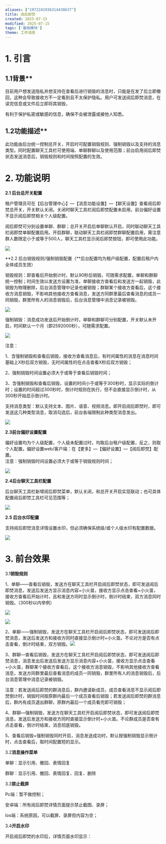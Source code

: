 ```yaml
---
aliases: ["1972241936314438637"]
title: 阅后即焚
created: 2025-07-15
modified: 2025-07-15
tags: ['基础模块']
theme: 工作消息
---
```


# 1. **引言**

## **1.1**背景**

目前用户想发送隐私并想支持在查看后进行销毁的消息时，只能是在发了后立即撤回，这种会导致接收方不一定看到且不太保护隐私。用户可发送阅后即焚消息，在读完信息或文件后立即将其销毁，

有利于保护私密或敏感的信息，确保不会被泄露或被他人知悉。

## **1.2**功能描述**

此功能由后台统一控制总开关，开启时可配置销毁规则、强制销毁以及支持的消息类型。同时配置聊天工具栏可使用端、单聊群聊以及使用范围；前台启用阅后即焚状态发送消息后，销毁规则和时间按照配置的生效。

# 2. **功能说明**

**2.1 后台总开关配置**

租户管理员可在【后台管理中心】—【消息功能设置】—【聊天设置】查看阅后即焚总开关，开关默认关闭。关闭时聊天工具栏阅后即焚配置未启用，前台偏好设置不显示阅后即焚相关个人级配置。

阅后即焚可分别设置单聊、群聊；总开关开启后单聊默认开启，同时联动聊天工具栏阅即焚单聊配置启用。开启群聊，联动聊天工具栏阅即焚群聊配置启用，需注意群人数限定小于或等于500人，聊天工具栏显示阅后即焚按钮，即可使用此功能。

![](https://myhelpdoc.oss-cn-heyuan.aliyuncs.com/mdimages/dc8c06a926d2686e3f6ce4bf7587b4d1.jpg)

**2.2 后台销毁规则/强制销毁配置（**后台配置均为租户级配置，配置后租户内全体成员生效）

销毁规则：即查看后开始倒计时，默认90秒后销毁，可随需求配置，单聊和群聊统一控制；时间生效以发送方设置为准，单聊接收方查看后和发送方一起销毁，此销毁为物理删除，后台消息管理中记录也被销毁；群聊某个接收方查看后，这个接收方消息销毁，不影响其他接收方查看消息，发送方同群里最后查看消息的成员一同销毁，群里所有人的消息销毁后，后台消息管理中消息记录被销毁。

![](https://myhelpdoc.oss-cn-heyuan.aliyuncs.com/mdimages/7d1adfaeeb677e66044525fa62d021f2.jpg)

强制销毁：消息成功发送后开始倒计时，单聊和群聊可分别配置，开关默认未开启，时间默认一个月（即2592000秒），可随需求配置。

![](https://myhelpdoc.oss-cn-heyuan.aliyuncs.com/mdimages/05cfb40719aa2becf95799db4600b7a5.jpg)

注意：

1、含强制销毁和查看后销毁，接收方查看消息后，有时间属性的消息在消息时间基础上X秒后双方销毁，无时间属性的在点击查看X秒后双方销毁；

2、强制销毁时间设置必须大于或等于查看后销毁时间；

3、含强制销毁和查看后销毁，设置的时间小于或等于300秒时，显示实际的倒计时；设置的时间超过300秒时，倒计时规则在执行，但不会直接显示倒计时，从300秒开始显示倒计时。

支持消息类型：默认支持文本、图片、语音、视频消息。即开启阅后即焚时，即可发送这几种类型消息，取消勾选后，前台各端限制此种类型消息发出。

![](https://myhelpdoc.oss-cn-heyuan.aliyuncs.com/mdimages/971f2f156a75c45a7e02645fc33f80d0.jpg)

**2.3前台偏好设置配置**

偏好设置均为个人级配置，个人级未配置过时，均取后台租户级配置，反之，则取个人配置。偏好设置web/客户端：在【更多】—【偏好设置】—【阅后即焚】配置。  
注意：强制销毁时间设置必须大于或等于销毁规则时间；

![](https://myhelpdoc.oss-cn-heyuan.aliyuncs.com/mdimages/cd9a9d4e6cd72c64c9d2bb454217bbfa.jpg)

**2.4后台聊天工具栏配置**

后台聊天工具栏新增阅后即焚菜单，默认关闭，和总开关开启实现联动；也可具体配置阅后即焚工具栏可见范围等；

![](https://myhelpdoc.oss-cn-heyuan.aliyuncs.com/mdimages/ce76e1953a1ace6289bdae56ce6dd48c.jpg)

**2.5 后台水印配置**

支持阅后即焚消息详情设置水印，但必须确保系统级/或个人级水印有配置数据。

![](https://myhelpdoc.oss-cn-heyuan.aliyuncs.com/mdimages/2d770d36624d1c3e1e9d7892f0735480.jpg)

# 3. **前台效果**

3.1**销毁规则**

1、单聊——查看后销毁，发送方在聊天工具栏开启阅后即焚状态，即可发送阅后即焚消息，发送后发送方显示消息内容+小火苗，接收方显示点击查看+小火苗，接收方查看后开始计时，且和发送方同时显示倒计时，倒计时结束，双方消息同时销毁。（300秒以内举例）

![](https://myhelpdoc.oss-cn-heyuan.aliyuncs.com/mdimages/92e1abb019629697931f9ce6b80d275f.jpg)

![](https://myhelpdoc.oss-cn-heyuan.aliyuncs.com/mdimages/878b53f8f177f44ce32a8c83b595f21b.jpg)

2、单聊——强制销毁，发送方在聊天工具栏开启阅后即焚状态，即可发送阅后即焚消息，发送后发送方和接收方同时直接显示倒计时+小火苗。不论对方是否有点击查看，倒计时结束，双方销毁。![](https://myhelpdoc.oss-cn-heyuan.aliyuncs.com/mdimages/82c92143d06776fa16e88bae6b5e499f.jpg)

3、群聊—查看后销毁，发送方在聊天工具栏开启阅后即焚状态，即可发送阅后即焚消息，消息发出后发送后发送方显示消息内容+小火苗，接收方显示点击查看+小火苗，群聊某个接收方查看后，这个接收方消息销毁，不影响其他接收方查看消息，发送方同群里最后查看消息的成员一同销毁，群里所有人的消息销毁后，后台消息管理中消息记录被销毁。

注意：若发送阅后即焚的群消息后，群内邀请新成员，成员查看消息不显示阅后即焚倒计时，销毁时间按原群内最后一个成员查看后销毁；若发送阅后即焚的群消息后，群内有成员退出群聊，原群内最后一个成员看完即可销毁；

4、群聊—强制销毁，发送方在聊天工具栏开启阅后即焚状态，即可发送阅后即焚消息，发送后发送方和接收方同时直接显示倒计时+小火苗。不论群成员是否查有点击查看，倒计时结束，消息彻底销毁。

5、查看后销毁+强制销毁同时开启，消息发送成功时，默认按强制销毁显示倒计时，点击查看后，取时间配置短的显示。

3.2**消息操作菜单**

单聊：显示引用、撤回、表情回复

群聊：显示引用、撤回、表情回复、回复、删除

3.3**禁止截屏**

Pc端：暂不做控制；

安卓端：所有阅后即焚详情页面提示禁止截图、录屏；

Ios端：系统原因，可以截屏、录屏但内容为空；

3.4**开启水印**

开启阅后即焚的水印后，详情页面水印显示：

